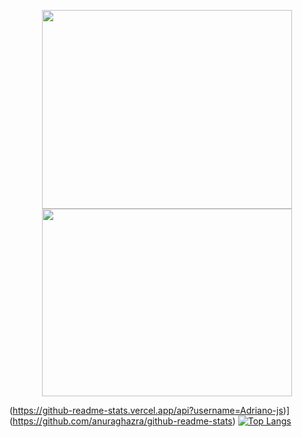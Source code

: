 <p align="center">
<img src="https://i.imgur.com/WAtGNF6.png" width="400px" height="318px"/> <img src="https://i.imgur.com/d9ulNUe.gif" width="400" height="300"/>

(https://github-readme-stats.vercel.app/api?username=Adriano-js)](https://github.com/anuraghazra/github-readme-stats)
[![Top Langs](https://github-readme-stats.vercel.app/api/top-langs/?username=Adriano-js&layout=compact)](https://github.com/anuraghazra/github-readme-stats)
</p>
